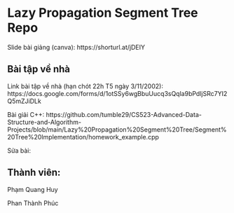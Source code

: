 <h1>Lazy Propagation Segment Tree Repo</h1>
<p>Slide bài giảng (canva): https://shorturl.at/jDEIY</p>

<h2>Bài tập về nhà</h2>
<p>Link bài tập về nhà (hạn chót 22h T5 ngày 3/11/2002): https://docs.google.com/forms/d/1otSSy6wgBbuUucq3sQqla9bPdljSRc7YI2Q5mZJiDLk</p>
<p>Bài giải C++: https://github.com/tumble29/CS523-Advanced-Data-Structure-and-Algorithm-Projects/blob/main/Lazy%20Propagation%20Segment%20Tree/Segment%20Tree%20Implementation/homework_example.cpp</p>
<p>Sửa bài: </p>
<h2>Thành viên:</h2>
<p>Phạm Quang Huy</p>
Phan Thành Phúc
